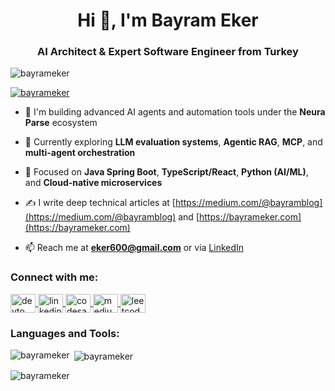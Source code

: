 <h1 align="center">Hi 👋, I'm Bayram Eker</h1>
<h3 align="center">AI Architect & Expert Software Engineer from Turkey</h3>

<p align="left">
  <img src="https://komarev.com/ghpvc/?username=bayrameker&label=Profile%20views&color=0e75b6&style=flat" alt="bayrameker" />
</p>

<p align="left">
  <a href="https://github.com/ryo-ma/github-profile-trophy">
    <img src="https://github-profile-trophy.vercel.app/?username=bayrameker" alt="bayrameker" />
  </a>
</p>

- 🚀 I'm building advanced AI agents and automation tools under the **Neura Parse** ecosystem

- 🔬 Currently exploring **LLM evaluation systems**, **Agentic RAG**, **MCP**, and **multi-agent orchestration**

- 🧠 Focused on **Java Spring Boot**, **TypeScript/React**, **Python (AI/ML)**, and **Cloud-native microservices**

- ✍️ I write deep technical articles at [https://medium.com/@bayramblog](https://medium.com/@bayramblog) and [https://bayrameker.com](https://bayrameker.com)

- 📫 Reach me at **eker600@gmail.com** or via [LinkedIn](https://linkedin.com/in/bayrameker)

<h3 align="left">Connect with me:</h3>
<p align="left">
  <a href="https://dev.to/bayram_eker" target="blank">
    <img align="center" src="https://raw.githubusercontent.com/rahuldkjain/github-profile-readme-generator/master/src/images/icons/Social/devto.svg" alt="devto" height="30" width="40" />
  </a>
  <a href="https://linkedin.com/in/bayrameker" target="blank">
    <img align="center" src="https://raw.githubusercontent.com/rahuldkjain/github-profile-readme-generator/master/src/images/icons/Social/linked-in-alt.svg" alt="linkedin" height="30" width="40" />
  </a>
  <a href="https://codesandbox.io/u/bayrameker" target="blank">
    <img align="center" src="https://raw.githubusercontent.com/rahuldkjain/github-profile-readme-generator/master/src/images/icons/Social/codesandbox.svg" alt="codesandbox" height="30" width="40" />
  </a>
  <a href="https://medium.com/@bayramblog" target="blank">
    <img align="center" src="https://raw.githubusercontent.com/rahuldkjain/github-profile-readme-generator/master/src/images/icons/Social/medium.svg" alt="medium" height="30" width="40" />
  </a>
  <a href="https://www.leetcode.com/eker600" target="blank">
    <img align="center" src="https://raw.githubusercontent.com/rahuldkjain/github-profile-readme-generator/master/src/images/icons/Social/leet-code.svg" alt="leetcode" height="30" width="40" />
  </a>
</p>

<h3 align="left">Languages and Tools:</h3>
<!-- Tool logos remain unchanged for visual consistency -->
<p align="left">
  <!-- Keep your full stack as it is -->
  <!-- Already up to date and reflective of your stack -->
</p>

<p>
  <img align="left" src="https://github-readme-stats.vercel.app/api/top-langs?username=bayrameker&show_icons=true&locale=en&layout=compact" alt="bayrameker" />
</p>

<p>
  &nbsp;<img align="center" src="https://github-readme-stats.vercel.app/api?username=bayrameker&show_icons=true&locale=en" alt="bayrameker" />
</p>

<p>
  <img align="center" src="https://github-readme-streak-stats.herokuapp.com/?user=bayrameker&" alt="bayrameker" />
</p>
